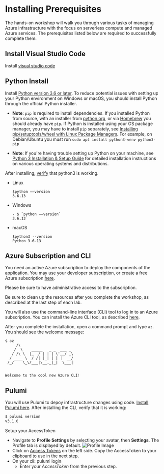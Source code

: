 # Installing Prerequisites

The hands-on workshop will walk you through various tasks of managing Azure infrastructure with the focus on serverless compute and managed Azure services. The prerequisites listed below are required to successfully complete them.

## Install Visual Studio Code
   Install [visual studio code](https://code.visualstudio.com/download)

## Python Install
Install [Python version 3.6 or later](https://www.python.org/downloads/). To reduce potential issues with setting up your Python environment on Windows or macOS, you should install Python through the official Python installer.
   
   * **Note**: `pip` is required to install dependencies. If you installed Python from source, with an installer from [python.org](https://www.python.org/), or 
     via [Homebrew](https://brew.sh/) you should already have `pip`. 
     If Python is installed using your OS package manager, you may have to install `pip` separately, see 
     [Installing pip/setuptools/wheel with Linux Package Managers](https://packaging.python.org/guides/installing-using-linux-tools/). 
     For example, on Debian/Ubuntu you must run `sudo apt install python3-venv python3-pip`
   
   * **Note**: If you're having trouble setting up Python on your machine, 
     see [Python 3 Installation & Setup Guide](https://realpython.com/installing-python/) for detailed installation instructions on various operating systems and distributions.

After installing, [verify](https://phoenixnap.com/kb/check-python-version) that python3 is working.
   * Linux
      ```
     $python ––version
     3.6.13
     ```
   * Windows
     ```
     - $ `python ––version`
     3.6.13
     ```
   * macOS
     ```
     $python3 --version
     Python 3.6.13
     ```

## Azure Subscription and CLI

You need an active Azure subscription to deploy the components of the application. You may use your developer subscription, or create a free Azure subscription [here](https://azure.microsoft.com/free/).

Please be sure to have administrative access to the subscription.

Be sure to clean up the resources after you complete the workshop, as described at the last step of each lab.

You will also use the command-line interface (CLI) tool to log in to an Azure subscription. You can install the Azure CLI tool, as described [here](https://docs.microsoft.com/en-us/cli/azure/install-azure-cli?view=azure-cli-latest).

After you complete the installation, open a command prompt and type `az`. You should see the welcome message:

```
$ az
     /\
    /  \    _____   _ _  ___ _
   / /\ \  |_  / | | | \'__/ _\
  / ____ \  / /| |_| | | |  __/
 /_/    \_\/___|\__,_|_|  \___|


Welcome to the cool new Azure CLI!
```

## Pulumi

You will use Pulumi to depoy infrastructure changes using code. [Install Pulumi here](https://www.pulumi.com/docs/get-started/install/). After installing the CLI, verify that it is working:

```bash
$ pulumi version
v3.1.0
```

Setup your AccessToken
 - Navigate to **Profile Settings** by selecting your avatar, then **Settings**. The Profile tab is displayed by default.
   ![Profile Image](https://www.pulumi.com/images/docs/reference/service/user-profile-page.png)
 - Click on [Access Tokens](https://www.pulumi.com/docs/intro/console/accounts/#access-tokens) on the left side. Copy the AccessToken to your clipboard to use in the next step.
 - On your cli: pulumi login
   * Enter your *AccessToken* from the previous step.